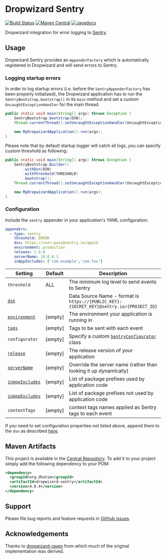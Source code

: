 # Dropwizard Sentry

[![Build Status](https://github.com/dhatim/dropwizard-sentry/workflows/build/badge.svg)](https://github.com/dhatim/dropwizard-sentry/actions)
[![Maven Central](https://maven-badges.herokuapp.com/maven-central/org.dhatim/dropwizard-sentry/badge.svg)](https://maven-badges.herokuapp.com/maven-central/org.dhatim/dropwizard-sentry)
[![Javadocs](https://www.javadoc.io/badge/org.dhatim/dropwizard-sentry.svg)](https://www.javadoc.io/doc/org.dhatim/dropwizard-sentry)

Dropwizard integration for error logging to [Sentry](https://sentry.io).

## Usage

Dropwizard Sentry provides an `AppenderFactory` which is automatically registered in Dropwizard and will send errors to Sentry.

### Logging startup errors

In order to log startup errors (i.e. before the `SentryAppenderFactory` has been properly initialized), the Dropwizard application has to run the `SentryBootstrap.bootstrap()` in its `main` method and set a custom `UncaughtExceptionHandler` for the main thread.

```java
public static void main(String[] args) throws Exception {
    SentryBootstrap.bootstrap(DSN);
    Thread.currentThread().setUncaughtExceptionHandler(UncaughtExceptionHandlers.systemExit());

    new MyDropwizardApplication().run(args);
}
```

Please note that by default startup logger will catch all logs, you can specify custom threshold as following:

```java
public static void main(String[] args) throws Exception {
    SentryBootstrap.Builder()
        .withDsn(DSN)
        .withThreshold(THRESHOLD)
        .bootstrap();
    Thread.currentThread().setUncaughtExceptionHandler(UncaughtExceptionHandlers.systemExit());

    new MyDropwizardApplication().run(args);
}
```

### Configuration

Include the `sentry` appender in your application's YAML configuration:

```yaml
appenders:
  - type: sentry
    threshold: ERROR
    dsn: https://user:pass@sentry.io/appid
    environment: production
    release: 1.0.0
    serverName: 10.0.0.1
    inAppIncludes: ['com.example','com.foo']
```

| Setting | Default | Description | Example Value |
|---|---|---|---|
| `threshold` | ALL | The minimum log level to send events to Sentry | `ERROR` |
| [`dsn`](https://docs.sentry.io/platforms/java/configuration/#setting-the-dsn) |   | Data Source Name - format is `https://{PUBLIC_KEY}:{SECRET_KEY}@sentry.io/{PROJECT_ID}` | `https://foo:bar@sentry.io/12345` |
| [`environment`](https://docs.sentry.io/platforms/java/configuration/#environment) | [empty] | The environment your application is running in |  `production` |
| [`tags`](https://docs.sentry.io/platforms/java/configuration/#tags) | [empty] | Tags to be sent with each event | `tag1:value1,tag2,value2` |
| `configurator` | [empty] | Specify a custom [`SentryConfigurator`](https://github.com/dhatim/dropwizard-sentry/blob/master/src/main/java/org/dhatim/dropwizard/sentry/SentryConfigurator.java) class | `com.example.MySentryConfigurator` |
| [`release`](https://docs.sentry.io/platforms/java/configuration/#release) | [empty] | The release version of your application | `1.0.0` |
| [`serverName`](https://docs.sentry.io/platforms/java/configuration/#server-name) | [empty] | Override the server name (rather than looking it up dynamically) | `10.0.0.1` |
| [`inAppIncludes`](https://docs.sentry.io/platforms/java/configuration/#in-app-includes) | [empty] | List of package prefixes used by application code | `['com.example','com.foo']` |
| [`inAppExcludes`](https://docs.sentry.io/platforms/java/configuration/#in-app-excludes) | [empty] | List of package prefixes not used by application code | `['com.thirdparty','com.anotherthirdparty']` |
| `contextTags` | [empty] | context tags names applied as Sentry tags to each event | `['contextTag1','contextTag2']` |

If you need to set configuration properties not listed above, append them to the `dsn` as described [here](https://docs.sentry.io/clients/java/config/#configuration-via-the-dsn).

## Maven Artifacts

This project is available in the [Central Repository](http://search.maven.org/#search%7Cgav%7C1%7Cg%3A%22org.dhatim%22%20AND%20a%3A%22dropwizard-sentry%22). To add it to your project simply add the following dependency to your POM:

```xml
<dependency>
  <groupId>org.dhatim</groupId>
  <artifactId>dropwizard-sentry</artifactId>
  <version>4.0.4</version>
</dependency>
```

## Support

Please file bug reports and feature requests in [GitHub issues](https://github.com/dhatim/dropwizard-sentry/issues).

## Acknowledgements

Thanks to [dropwizard-raven](https://github.com/tradier/dropwizard-raven) from which much of the original implementation was derived.
